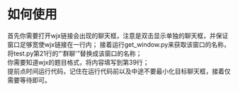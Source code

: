 # 如何使用
首先你需要打开wjx链接会出现的聊天框，注意是双击显示单独的聊天框，并保证窗口足够宽使wjx链接在一行内；
接着运行get_window.py来获取该窗口的名称，将test.py第21行的“'群聊'”替换成该窗口的名称；  
你需要知道wjx的题目格式，将内容填写到第39行；  
提前点时间运行代码，记住在运行代码前以及中途不要最小化目标聊天框，接着仅需要等待即可。
